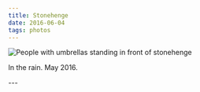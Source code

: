 ```yaml
---
title: Stonehenge
date: 2016-06-04
tags: photos
---
```

<p><img src="/assets/images/dscf4894.jpg" alt="People with umbrellas standing in front of stonehenge"  /></p>
<p>In the rain. May 2016.</p>
---

